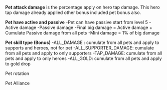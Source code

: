 **Pet attack damage** is the percentage apply on hero tap damage. This hero tap damage already applied other bonus included pet bonus also.

**Pet have active and passive**
-Pet can have passive start from level 5
-Active damage
-Passive damage
-Final big damage = Active damage + Cumulate Passive damage from all pets
-Mini damage = 1% of big damage

**Pet skill type (Bonus)**
-ALL_DAMAGE : cumulate from all pets and apply to supports and heroes, not for pet
-ALL_SUPPORTER_DAMAGE: cumulate from all pets and apply to only supporters
-TAP_DAMAGE: cumulate from all pets and apply to only heroes
-ALL_GOLD: cumulate from all pets and apply to gold drop

Pet rotation

Pet Alliance